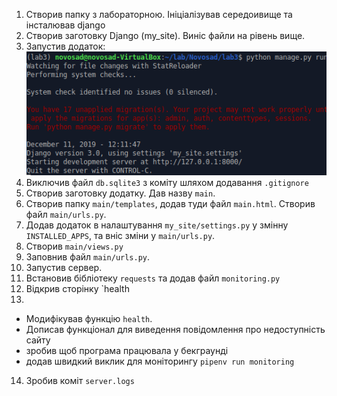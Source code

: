 1. Створив папку з лабораторною. Ініціалізував середоивище та інсталював django
2. Створив заготовку Django (my_site). Виніс файли на рівень вище.
3. Запустив додаток:
![](img/apprun.png)
4. Виключив файл `db.sqlite3` з коміту шляхом додавання `.gitignore`
5. Створив заготовку додатку. Дав назву `main`.
6. Створив папку `main/templates`, додав туди файл `main.html`. Створив файл `main/urls.py`.
7. Додав додаток в налаштування `my_site/settings.py` у змінну `INSTALLED_APPS`, та вніс зміни у `main/urls.py`.
8. Створив `main/views.py`
9. Заповнив файл `main/urls.py`.
10. Запустив сервер.
11. Встановив бібліотеку `requests` та додав файл `monitoring.py`
12. Відкрив сторінку `health
13. 
- Модифікував функцію `health`.
- Дописав функціонал для виведення повідомлення про недоступність сайту
- зробив щоб програма працювала у бекграунді
- додав швидкий виклик для моніторингу `pipenv run monitoring`
14. Зробив коміт `server.logs`
